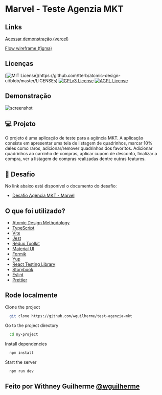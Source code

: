 # Marvel - Teste Agenzia MKT

## Links
[Acessar demonstração (vercel)](https://marvel-agenzia.vercel.app)

[Flow wireframe (figma)](https://www.figma.com/file/ODXAk6kahVlnOvm54Q3JOk/Wireframe---Marvel-Agenzia?node-id=0%3A1)


## Licenças 
[![MIT License](https://img.shields.io/apm/l/atomic-design-ui.svg?)](https://github.com/tterb/atomic-design-ui/blob/master/LICENSEs)
[![GPLv3 License](https://img.shields.io/badge/License-GPL%20v3-yellow.svg)](https://opensource.org/licenses/)
[![AGPL License](https://img.shields.io/badge/license-AGPL-blue.svg)](http://www.gnu.org/licenses/agpl-3.0)

## Demonstração
![screenshot](/preview.gif)

## 💻 Projeto

O projeto é uma aplicação de teste para a agência MKT. A aplicação consiste em apresentar uma tela de listagem de quadrinhos, marcar 10% deles como raros, adicionar/remover quadrinhos dos favoritos. Adicionar quadrinhos ao carrinho de compras, aplicar cupom de desconto, finalizar a compra, ver a listagem de compras realizadas dentre outras features. 

## 🧠 Desafio

No link abaixo está disponível o documento do desafio:

- [Desafio Agência MKT - Marvel]('/desafio.pdf')

## O que foi utilizado?

- [Atomic Design Methodology](https://atomicdesign.bradfrost.com/chapter-2/)
- [TypeScript](https://www.typescriptlang.org/)
- [Vite](https://vitejs.dev/)
- [Jest](https://jestjs.io/)
- [Redux Toolkit](https://redux-toolkit.js.org/)
- [Material UI](https://mui.com/pt/)
- [Formik](https://formik.org/)
- [Yup](https://www.npmjs.com/package/yup)
- [React Testing Library](https://testing-library.com/docs/react-testing-library/intro)
- [Storybook](https://storybook.js.org/)
- [Eslint](https://eslint.org/)
- [Prettier](https://prettier.io/)

## Rode localmente

Clone the project

```bash
  git clone https://github.com/wguilherme/test-agenzia-mkt
```

Go to the project directory

```bash
  cd my-project
```

Install dependencies

```bash
  npm install
```

Start the server

```bash
  npm run dev
```

## Feito por Withney Guilherme [@wguilherme](https://www.github.com/wguilherme)
